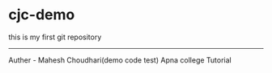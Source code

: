 # cjc-demo
this is my first git repository
<hr>
Auther - Mahesh Choudhari(demo code test)
Apna college Tutorial 
